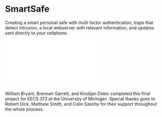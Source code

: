 # SmartSafe
Creating a smart personal safe with multi factor authentication, traps that detect intrusion, a local webserver with relevant information, and updates sent directly to your cellphone.

![Alt text](/Design_Expo_Poster.pdf?raw=true "Demo Day Poster")

William Bryant, Brennan Garrett, and Kristijan Dokic completed this final project for EECS 373 at the University of Michigan. Special thanks goes to Robert Dick, Matthew Smith, and Colin Szechy for their support throughout the whole process.
